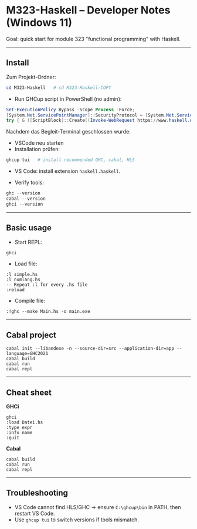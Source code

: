 # M323-Haskell – Developer Notes (Windows 11)

Goal: quick start for module 323 "functional programming" with Haskell.

---

## Install

Zum Projekt-Ordner:

```powershell
cd M323-Haskell   # cd M323-Haskell-COPY
```

- Run GHCup script in PowerShell (no admin):

```powershell
Set-ExecutionPolicy Bypass -Scope Process -Force;
[System.Net.ServicePointManager]::SecurityProtocol = [System.Net.ServicePointManager]::SecurityProtocol -bor 3072;
try { & ([ScriptBlock]::Create((Invoke-WebRequest https://www.haskell.org/ghcup/sh/bootstrap-haskell.ps1 -UseBasicParsing))) -Interactive -DisableCurl } catch { Write-Error $_ }
```
Nachdem das Begleit-Terminal geschlossen wurde:
- VSCode neu starten
- Installation prüfen:
```powershell
ghcup tui   # install recommended GHC, cabal, HLS
```

- VS Code: install extension `haskell.haskell`.

- Verify tools:

```powershell
ghc --version
cabal --version
ghci --version
```

---

## Basic usage

- Start REPL:
```PowerShell
ghci
```
- Load file:
```ghci
:l simple.hs
:l numlang.hs
-- Repeat :l for every .hs file
:reload
```
- Compile file:
```ghci
:!ghc --make Main.hs -o main.exe
```

---

## Cabal project

```ghci
cabal init --libandexe -n --source-dir=src --application-dir=app --language=GHC2021
cabal build
cabal run
cabal repl
```

---

## Cheat sheet

**GHCi**

```ghci
ghci
:load Datei.hs
:type expr
:info name
:quit
```

**Cabal**

```ghci
cabal build
cabal run
cabal repl
```

---

## Troubleshooting

- VS Code cannot find HLS/GHC → ensure `C:\ghcup\bin` in PATH, then restart VS Code.
- Use `ghcup tui` to switch versions if tools mismatch.
